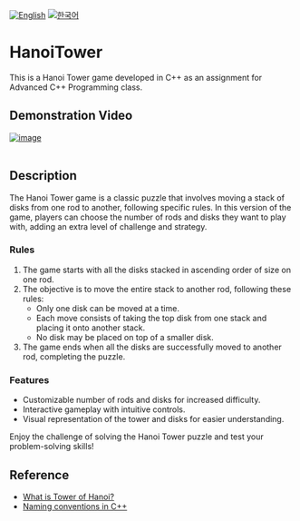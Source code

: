 [![English](https://img.shields.io/badge/lang-English-blue.svg)](https://github.com/juho-creator/HanoiTower/blob/main/README.md)
[![한국어](https://img.shields.io/badge/lang-한국어-red.svg)](https://github.com/juho-creator/HanoiTower/blob/main/README.KR.md)

# HanoiTower
This is a Hanoi Tower game developed in C++ as an assignment for Advanced C++ Programming class.
</br>


## Demonstration Video
[![image](https://github.com/juho-creator/HanoiTower/assets/72856990/8931fa43-294e-491f-a8b0-16a05a21b6f2)
](https://www.youtube.com/watch?v=CoiyGsFQT0E
)
</br></br>


## Description

The Hanoi Tower game is a classic puzzle that involves moving a stack of disks from one rod to another, following specific rules. In this version of the game, players can choose the number of rods and disks they want to play with, adding an extra level of challenge and strategy.
</br>


### Rules
1. The game starts with all the disks stacked in ascending order of size on one rod.
2. The objective is to move the entire stack to another rod, following these rules:
   - Only one disk can be moved at a time.
   - Each move consists of taking the top disk from one stack and placing it onto another stack.
   - No disk may be placed on top of a smaller disk.
3. The game ends when all the disks are successfully moved to another rod, completing the puzzle.

### Features
- Customizable number of rods and disks for increased difficulty.
- Interactive gameplay with intuitive controls.
- Visual representation of the tower and disks for easier understanding.

Enjoy the challenge of solving the Hanoi Tower puzzle and test your problem-solving skills!
</br>






## Reference
- [What is Tower of Hanoi?](https://en.wikipedia.org/wiki/Tower_of_Hanoi)
- [Naming conventions in C++](https://www.geeksforgeeks.org/naming-convention-in-c/)



